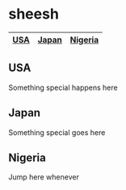 # sheesh

| [USA](#usa) | [Japan](#japan) | [Nigeria](#nigeria) |
|---|---|---|

## USA 
Something special happens here

## Japan
Something special goes here

## Nigeria 
Jump here whenever
